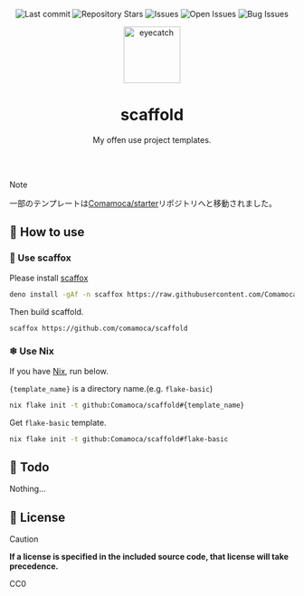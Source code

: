 <div align="center">

![Last commit](https://img.shields.io/github/last-commit/Comamoca/scaffold?style=flat-square)
![Repository Stars](https://img.shields.io/github/stars/Comamoca/scaffold?style=flat-square)
![Issues](https://img.shields.io/github/issues/Comamoca/scaffold?style=flat-square)
![Open Issues](https://img.shields.io/github/issues-raw/Comamoca/scaffold?style=flat-square)
![Bug Issues](https://img.shields.io/github/issues/Comamoca/scaffold/bug?style=flat-square)

<img src="https://emoji2svg.deno.dev/api/🦊" alt="eyecatch" height="100">


# scaffold

My offen use project templates.

<br>
<br>

</div>

<div align="center">

</div>

> [!NOTE]
> 一部のテンプレートは[Comamoca/starter](https://github.com/Comamoca/starter)リポジトリへと移動されました。

## 🚀 How to use

### 🦊 Use scaffox


Please install [scaffox](https://github.com/comamoca/scaffox)

```sh
deno install -gAf -n scaffox https://raw.githubusercontent.com/Comamoca/scaffox/main/main.ts
```

Then build scaffold.

```sh
scaffox https://github.com/comamoca/scaffold
```

### ❄ Use Nix

If you have [Nix](https://nixos.org/), run below.

`{template_name}` is a directory name.(e.g. `flake-basic`)
```sh
nix flake init -t github:Comamoca/scaffold#{template_name} 
```

Get `flake-basic` template.
```sh
nix flake init -t github:Comamoca/scaffold#flake-basic 
```


## 📝 Todo

Nothing...

## 📜 License

> [!CAUTION]
> **If a license is specified in the included source code, that
> license will take precedence.**

CC0
